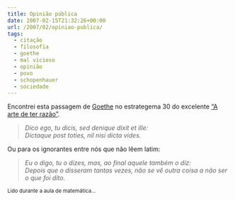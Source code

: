 ```yaml
---
title: Opinião pública
date: 2007-02-15T21:32:26+00:00
url: /2007/02/opiniao-publica/
tags:
  - citação
  - filosofia
  - goethe
  - mal vicioso
  - opinião
  - povo
  - schopenhauer
  - sociedade
---
```


Encontrei esta passagem de [Goethe][1] no estrategema 30 do excelente [“A arte de ter razão”][2].

> _Dico ego, tu dicis, sed denique dixit et ille:  
> Dictaque post toties, nil nisi dicta vides._

Ou para os ignorantes entre nós que não lêem latim:

> _Eu o digo, tu o dizes, mas, ao final aquele também o diz:  
> Depois que o disseram tantas vezes, não se vê outra coisa a não ser o que foi dito._

<small>Lido durante a aula de matemática…</small>

[1]: http://pt.wikipedia.org/wiki/Goethe
[2]: /2007/02/01/a-arte-de-ter-razao/
